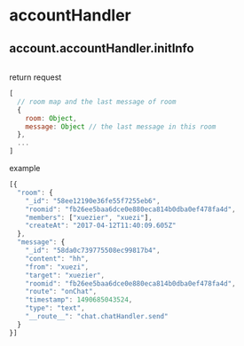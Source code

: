 # accountHandler

## account.accountHandler.initInfo
```javascript

```
return request
```javascript
[
  // room map and the last message of room
  {
    room: Object,
    message: Object // the last message in this room
  },
  ...
]
```
example
```javascript
[{
  "room": {
    "_id": "58ee12190e36fe55f7255eb6",
    "roomid": "fb26ee5baa6dce0e880eca814b0dba0ef478fa4d",
    "members": ["xuezier", "xuezi"],
    "createAt": "2017-04-12T11:40:09.605Z"
  },
  "message": {
    "_id": "58da0c739775508ec99817b4",
    "content": "hh",
    "from": "xuezi",
    "target": "xuezier",
    "roomid": "fb26ee5baa6dce0e880eca814b0dba0ef478fa4d",
    "route": "onChat",
    "timestamp": 1490685043524,
    "type": "text",
    "__route__": "chat.chatHandler.send"
  }
}]
```